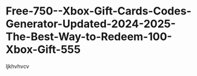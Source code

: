 # Free-750--Xbox-Gift-Cards-Codes-Generator-Updated-2024-2025-The-Best-Way-to-Redeem-100-Xbox-Gift-555
ljkhvhvcv
